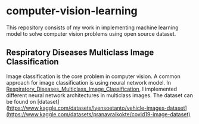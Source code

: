 # computer-vision-learning

This repository consists of my work in implementing machine learning model to solve computer vision problems using open source dataset.

## Respiratory Diseases Multiclass Image Classification 

Image classification is the core problem in computer vision. A common approach for image classification is using neural network model. In [Respiratory_Diseases_Multiclass_Image_Classification](https://github.com/Arrizky0911/computer-vision-learning/Respiratory_Diseases_Multiclass_Image_Classification), I implemented different neural network architectures in multiclass images. The dataset can be found on [dataset](https://www.kaggle.com/datasets/lyensoetanto/vehicle-images-dataset](https://www.kaggle.com/datasets/pranavraikokte/covid19-image-dataset)



